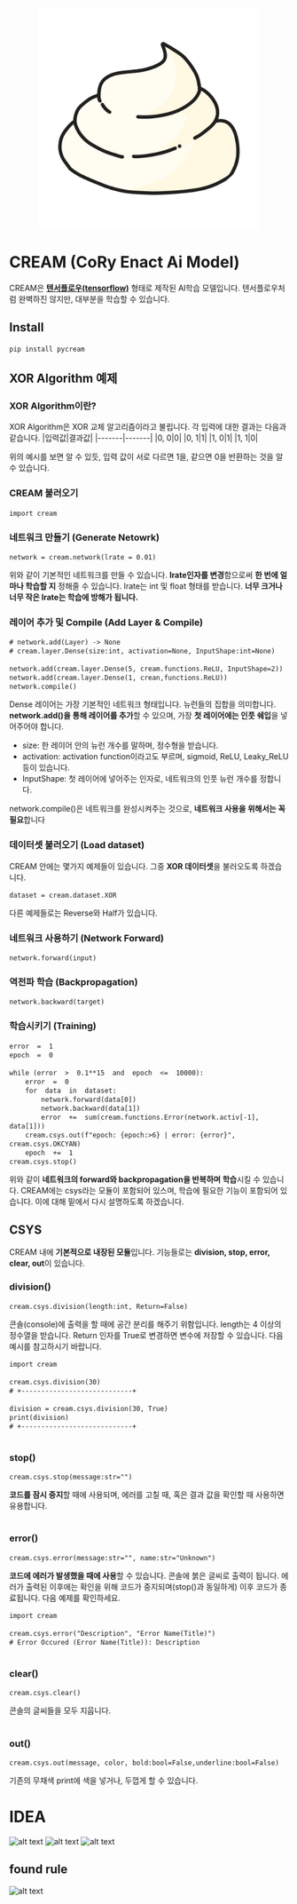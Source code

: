 <div align="center">
<img src="./CREAM.png" width="400px" height="400px" title="Github_Logo"/>
</div>

# CREAM (CoRy Enact Ai Model)
CREAM은 [**텐서플로우(tensorflow)**](https://github.com/tensorflow/tensorflow) 형태로 제작된 AI학습 모델입니다. 텐서플로우처럼 완벽하진 않지만, 대부분을 학습할 수 있습니다.

## Install
```
pip install pycream
```

## XOR Algorithm 예제

### XOR Algorithm이란?
XOR Algorithm은 XOR 교체 알고리즘이라고 불립니다. 각 입력에 대한 결과는 다음과 같습니다.
|입력값|결과값| 
|-------|-------|
|0, 0|0|
|0, 1|1|
|1, 0|1|
|1, 1|0|

위의 예시를 보면 알 수 있듯, 입력 값이 서로 다르면 1을, 같으면 0을 반환하는 것을 알 수 있습니다.

### CREAM 불러오기

    import cream

### 네트워크 만들기 (Generate Netowrk)

    network = cream.network(lrate = 0.01)
위와 같이 기본적인 네트워크를 만들 수 있습니다. **lrate인자를 변경**함으로써 **한 번에 얼마나 학습할 지** 정해줄 수 있습니다. lrate는 int  및 float 형태를 받습니다. **너무 크거나 너무 작은 lrate는 학습에 방해가 됩니다.**

### 레이어 추가 및 Compile (Add Layer & Compile)

    # network.add(Layer) -> None
	# cream.layer.Dense(size:int, activation=None, InputShape:int=None)
	
    network.add(cream.layer.Dense(5, cream.functions.ReLU, InputShape=2))
    network.add(cream.layer.Dense(1, crean,functions.ReLU))
    network.compile()
Dense 레이어는 가장 기본적인 네트워크 형태입니다. 뉴런들의 집합을 의미합니다. **network.add()을 통해 레이어를 추가**할 수 있으며, 가장 **첫 레이어에는 인풋 쉐입**을 넣어주어야 합니다.

 - size: 한 레이어 안의 뉴런 개수를 말하며, 정수형을 받습니다.
 - activation: activation function이라고도 부르며, sigmoid, ReLU, Leaky_ReLU 등이 있습니다.
 - InputShape: 첫 레이어에 넣어주는 인자로, 네트워크의 인풋 뉴런 개수를 정합니다. 

network.compile()은 네트워크를 완성시켜주는 것으로, **네트워크 사용을 위해서는 꼭 필요**합니다

### 데이터셋 불러오기 (Load dataset)
CREAM 안에는 몇가지 예제들이 있습니다. 그중 **XOR 데이터셋**을 불러오도록 하겠습니다.

    dataset = cream.dataset.XOR

다른 예제들로는 Reverse와 Half가 있습니다.

### 네트워크 사용하기 (Network Forward)

    network.forward(input)

### 역전파 학습 (Backpropagation)

    network.backward(target)

### 학습시키기 (Training)

    error  =  1
	epoch  =  0

	while (error  >  0.1**15  and  epoch  <=  10000):
		error  =  0
		for  data  in  dataset:
			network.forward(data[0])
			network.backward(data[1])
			error  +=  sum(cream.functions.Error(network.activ[-1], data[1]))
		cream.csys.out(f"epoch: {epoch:>6} | error: {error}", cream.csys.OKCYAN)
		epoch  +=  1
	cream.csys.stop()

위와 같이 **네트워크의 forward와 backpropagation을 반복하며 학습**시킬 수 있습니다.
CREAM에는 csys라는 모듈이 포함되어 있스며, 학습에 필요한 기능이 포함되어 있습니다. 이에 대해 밑에서 다시 설명하도록 하겠습니다.

## CSYS
CREAM 내에 **기본적으로 내장된 모듈**입니다. 기능들로는 **division, stop, error, clear, out**이 있습니다.

### division()

    cream.csys.division(length:int, Return=False)
콘솔(console)에 출력을 할 때에 공간 분리를 해주기 위함입니다. length는 4 이상의 정수열을 받습니다. Return 인자를 True로 변경하면 변수에 저장할 수 있습니다. 다음 예시를 참고하시기 바랍니다.

    import cream
	
	cream.csys.division(30)
	# +----------------------------+
	
	division = cream.csys.division(30, True)
	print(division)
	# +----------------------------+
#
### stop()

    cream.csys.stop(message:str="")
**코드를 잠시 중지**할 때에 사용되며, 에러를 고칠 때, 혹은 결과 값을 확인할 때 사용하면 유용합니다.

#
### error()

    cream.csys.error(message:str="", name:str="Unknown")
**코드에 에러가 발생했을 때에 사용**할 수 있습니다. 콘솔에 붉은 글씨로 출력이 됩니다. 에러가 출력된 이후에는 확인을 위해 코드가 중지되며(stop()과 동일하게) 이후 코드가 종료됩니다. 다음 예제를 확인하세요.

    import cream

	cream.csys.error("Description", "Error Name(Title)")
	# Error Occured (Error Name(Title)): Description

#
### clear()
```
cream.csys.clear()
```
콘솔의 글씨들을 모두 지웁니다.

#
### out()
```
cream.csys.out(message, color, bold:bool=False,underline:bool=False)
```
기존의 무채색 print에 색을 넣거나, 두껍게 할 수 있습니다.

# IDEA

![alt text](https://postfiles.pstatic.net/MjAyMjA3MTlfOTYg/MDAxNjU4MTY0MDM0OTcy.qDFvkYMrnnRLBpPzgGTMQt-dnaC-XxJLvLoqiM6rVesg.5VnCvtSvQ2_QyOlec59iNiXmrSxI2yd73cV2XyM7-pAg.JPEG.aka0115/KakaoTalk_20220719_020700741.jpg?type=w966)
![alt text](https://postfiles.pstatic.net/MjAyMjA3MTlfMjA0/MDAxNjU4MTY2NTUyMTY5.MiJpLbySyfZypTxtKwFTuB5dR_JswpWcB22jkf-B_aEg.1JTLRsl0VCxgV-oDl_4yVvWskoU3CNLErbR-3iCAMrQg.JPEG.aka0115/KakaoTalk_20220719_024849967.jpg?type=w966)
![alt text](https://postfiles.pstatic.net/MjAyMjA3MTlfMTI4/MDAxNjU4MTk5NTI3Njkz.e9lyl50oNK4BSqNUmEY3TA6R_kUaLs9wmByScUOiqIUg.Lbi46U5RiAVZG9p8fm4QKt6TLexjYjrWTqv3BPkfsuUg.JPEG.aka0115/KakaoTalk_20220719_115803300.jpg?type=w966)
## found rule
![alt text](https://postfiles.pstatic.net/MjAyMjA3MTlfMjU2/MDAxNjU4MjE4OTcwMDc1.qyneHM0mzXU61LIiIgnfBK2BpLVtREd83k47lMe5hGQg.qQPVUQojdqblOlw5NLO38fMaUNkM_5sy4B_DR2YX6RAg.JPEG.aka0115/KakaoTalk_20220719_172207256.jpg?type=w966)
